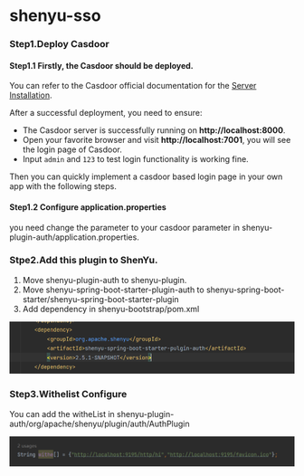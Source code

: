 # shenyu-sso



### Step1.Deploy Casdoor

#### Step1.1 Firstly, the Casdoor should be deployed. 

You can refer to the Casdoor official documentation for the [Server Installation](/docs/basic/server-installation).

After a successful deployment, you need to ensure:

- The Casdoor server is successfully running on **http://localhost:8000**.
- Open your favorite browser and visit **http://localhost:7001**, you will see the login page of Casdoor.
- Input `admin` and `123` to test login functionality is working fine.

Then you can quickly implement a casdoor based login page in your own app with the following steps.

#### Step1.2 Configure application.properties

you need change the parameter to your casdoor parameter in shenyu-plugin-auth/application.properties.



### Stpe2.Add this plugin to ShenYu.

1. Move shenyu-plugin-auth to shenyu-plugin.
2. Move shenyu-spring-boot-starter-plugin-auth to shenyu-spring-boot-starter/shenyu-spring-boot-starter-plugin
3. Add dependency in shenyu-bootstrap/pom.xml

![dependency](static/img/dependency.png)

### Step3.Withelist Configure

You can add the witheList in shenyu-plugin-auth/org/apache/shenyu/plugin/auth/AuthPlugin

![white](static/img/white.png)


